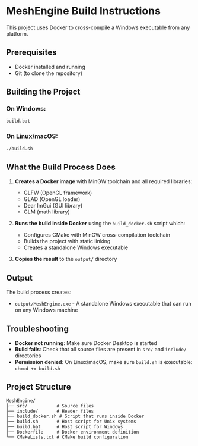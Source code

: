 # MeshEngine Build Instructions

This project uses Docker to cross-compile a Windows executable from any platform.

## Prerequisites

- Docker installed and running
- Git (to clone the repository)

## Building the Project

### On Windows:
```cmd
build.bat
```

### On Linux/macOS:
```bash
./build.sh
```

## What the Build Process Does

1. **Creates a Docker image** with MinGW toolchain and all required libraries:
   - GLFW (OpenGL framework)
   - GLAD (OpenGL loader)
   - Dear ImGui (GUI library)
   - GLM (math library)

2. **Runs the build inside Docker** using the `build_docker.sh` script which:
   - Configures CMake with MinGW cross-compilation toolchain
   - Builds the project with static linking
   - Creates a standalone Windows executable

3. **Copies the result** to the `output/` directory

## Output

The build process creates:
- `output/MeshEngine.exe` - A standalone Windows executable that can run on any Windows machine

## Troubleshooting

- **Docker not running**: Make sure Docker Desktop is started
- **Build fails**: Check that all source files are present in `src/` and `include/` directories
- **Permission denied**: On Linux/macOS, make sure `build.sh` is executable: `chmod +x build.sh`

## Project Structure

```
MeshEngine/
├── src/           # Source files
├── include/       # Header files
├── build_docker.sh # Script that runs inside Docker
├── build.sh       # Host script for Unix systems
├── build.bat      # Host script for Windows
├── Dockerfile     # Docker environment definition
└── CMakeLists.txt # CMake build configuration
``` 